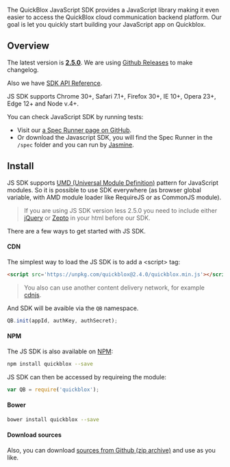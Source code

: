 The QuickBlox JavaScript SDK provides a JavaScript library making it even easier to access the QuickBlox cloud communication backend platform.
Our goal is let you quickly start building your JavaScript app on Quickblox.

<span id="Overview" class="on_page_navigation"></span>
## Overview

The latest version is [**2.5.0**](https://github.com/QuickBlox/quickblox-javascript-sdk/releases/latest).
We are using [Github Releases](https://github.com/QuickBlox/quickblox-javascript-sdk/releases) to make changelog.

Also we have [SDK API Reference](http://quickblox.github.io/quickblox-javascript-sdk/docs/).

JS SDK supports Chrome 30+, Safari 7.1+, Firefox 30+, IE 10+, Opera 23+, Edge 12+ and Node v.4+.

You can check JavaScript SDK by running tests:
* Visit our [a Spec Runner page on GitHub](https://quickblox.github.io/quickblox-javascript-sdk/spec/SpecRunner.html).
* Or download the Javascript SDK, you will find the Spec Runner in the `/spec` folder and you can run by [Jasmine](https://jasmine.github.io/).

<span id="Install" class="on_page_navigation"></span>
## Install 
JS SDK supports [UMD (Universal Module Definition)](https://github.com/umdjs/umd) pattern for JavaScript modules. So it is possible to use SDK everywhere (as browser global variable, with AMD module loader like RequireJS or as CommonJS module).

> If you are using JS SDK version less 2.5.0 you need to include either [jQuery](http://jquery.com/download) or [Zepto](http://zeptojs.com/) in your html before our SDK.

There are a few ways to get started with JS SDK.

#### CDN
The simplest way to load the JS SDK is to add a &lt;script&gt; tag:
```html
<script src='https://unpkg.com/quickblox@2.4.0/quickblox.min.js'></script>
```

> You also can use another content delivery network, for example [cdnjs](https://cdnjs.com/libraries/quickblox).

And SDK will be avaible via the `QB` namespace.

```javascript
QB.init(appId, authKey, authSecret);
```

#### NPM
The JS SDK is also available on [NPM](https://www.npmjs.com/package/quickblox):

```bash
npm install quickblox --save
```

JS SDK can then be accessed by requireing the module:

```javascript
var QB = require('quickblox');
```

#### Bower

```bash
bower install quickblox --save
```

#### Download sources
Also, you can download [sources from Github (zip archive)](https://github.com/QuickBlox/quickblox-javascript-sdk/archive/gh-pages.zip) and use as you like.
